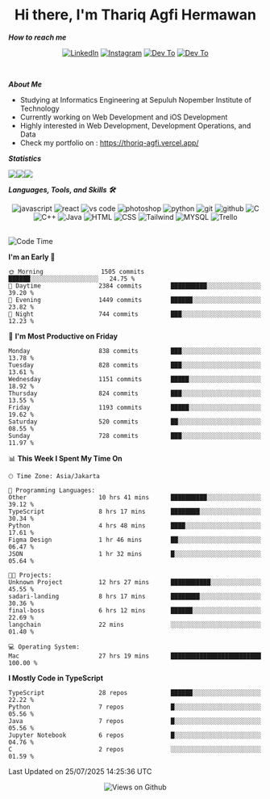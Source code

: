 <div align="center">
  <h1>Hi there, I'm Thariq Agfi Hermawan</h1>
</div>


***How to reach me***
<p align='center'>
   <a href="https://www.linkedin.com/in/thariqagfihermawan" target="_blank"><img src="https://img.shields.io/badge/LinkedIn-0077B5?style=for-the-badge&logo=linkedin&logoColor=white" alt="LinkedIn"></a>
   <a href="https://www.instagram.com/thoriqagfi" target="_blank"><img src="https://img.shields.io/badge/Instagram-E4405F?style=for-the-badge&logo=instagram&logoColor=white" alt="Instagram"></a>
   <a href="https://medium.com/@thoriq.aghfi60" target="_blank"><img src="https://img.shields.io/badge/Medium-12100E?style=for-the-badge&logo=medium&logoColor=white" alt="Dev To"></a>
   <a href="https://linktr.ee/thoriqagfi" target="_blank"><img src="https://img.shields.io/badge/linktree-1de9b6?style=for-the-badge&logo=linktree&logoColor=white" alt="Dev To"></a>
</p>

<br>

***About Me***
- Studying at Informatics Engineering at Sepuluh Nopember Institute of Technology
- Currently working on Web Development and iOS Development
- Highly interested in Web Development, Development Operations, and Data
- Check my portfolio on : https://thoriq-agfi.vercel.app/

***Statistics***

<!-- [![GitHub Streak](http://github-readme-streak-stats.herokuapp.com?user=thoriqagfi&theme=dark)](https://git.io/streak-stats) -->

<div align="center">
  <div style="display: flex;">
    <img src="http://github-readme-streak-stats.herokuapp.com?user=thoriqagfi&theme=chartreuse-dark"/>
    <img src="https://github-readme-stats.vercel.app/api/top-langs/?username=thoriqagfi&layout=compact&&theme=chartreuse-dark&langs_count=8)](https://github.com/thoriqagfi"/>
    <img src="https://github-readme-stats.vercel.app/api?username=thoriqagfi&show_icons=true&theme=chartreuse-dark"/>
  </div>
</div>

<!-- [![Top Langs](https://github-readme-stats.vercel.app/api/top-langs/?username=thoriqagfi&layout=compact&&theme=chartreuse-dark&langs_count=8)](https://github.com/thoriqagfi)
< ![Agfi's GitHub stats](https://github-readme-stats.vercel.app/api?username=thoriqagfi&show_icons=true&theme=chartreuse-dark) -->

***Languages, Tools, and Skills 🛠***

  <div align="center">
    <img src="https://img.shields.io/badge/JavaScript-F7DF1E?style=for-the-badge&logo=javascript&logoColor=black" alt="javascript" />
    <img src="https://img.shields.io/badge/React-61DAFB?style=for-the-badge&logo=react&logoColor=black" alt="react" />
    <img src="https://img.shields.io/badge/vs%20code-007ACC?style=for-the-badge&logo=visual%20studio%20code&logoColor=white" alt="vs code" />
    <img src="https://img.shields.io/badge/adobe%20photoshop-31A8FF?style=for-the-badge&logo=adobe%20photoshop&logoColor=white" alt="photoshop" />
    <img src="https://img.shields.io/badge/python-3776AB?style=for-the-badge&logo=python&logoColor=white" alt="python" />
    <img src="https://img.shields.io/badge/Git-F05032?style=for-the-badge&logo=git&logoColor=white" alt="git" />
    <img src="https://img.shields.io/badge/GitHub-100000?style=for-the-badge&logo=github&logoColor=white" alt="github" />
    <img src="https://img.shields.io/badge/c-%2300599C.svg?style=for-the-badge&logo=c&logoColor=white" alt="C" />
    <img src="https://img.shields.io/badge/c++-%2300599C.svg?style=for-the-badge&logo=c%2B%2B&logoColor=white" alt="C++" />
    <img src="https://img.shields.io/badge/Java-ED8B00?style=for-the-badge&logo=java&logoColor=white" alt="Java"/>
    <img src="https://img.shields.io/badge/HTML5-E34F26?style=for-the-badge&logo=html5&logoColor=white" alt="HTML" />
    <img src="https://img.shields.io/badge/CSS-239120?&style=for-the-badge&logo=css3&logoColor=white" alt ="CSS" />
    <img src="https://img.shields.io/badge/tailwindcss-%2338B2AC.svg?style=for-the-badge&logo=tailwind-css&logoColor=white" alt="Tailwind" />
    <img src="https://img.shields.io/badge/MySQL-00000F?style=for-the-badge&logo=mysql&logoColor=white" alt="MYSQL" />
    <img src="https://img.shields.io/badge/Trello-%23026AA7.svg?style=for-the-badge&logo=Trello&logoColor=white" alt="Trello" />
  </div><br>

<!--START_SECTION:waka-->
![Code Time](http://img.shields.io/badge/Code%20Time-1%2C293%20hrs%2012%20mins-blue)

**I'm an Early 🐤** 

```text
🌞 Morning                1505 commits        ██████░░░░░░░░░░░░░░░░░░░   24.75 % 
🌆 Daytime                2384 commits        ██████████░░░░░░░░░░░░░░░   39.20 % 
🌃 Evening                1449 commits        ██████░░░░░░░░░░░░░░░░░░░   23.82 % 
🌙 Night                  744 commits         ███░░░░░░░░░░░░░░░░░░░░░░   12.23 % 
```
📅 **I'm Most Productive on Friday** 

```text
Monday                   838 commits         ███░░░░░░░░░░░░░░░░░░░░░░   13.78 % 
Tuesday                  828 commits         ███░░░░░░░░░░░░░░░░░░░░░░   13.61 % 
Wednesday                1151 commits        █████░░░░░░░░░░░░░░░░░░░░   18.92 % 
Thursday                 824 commits         ███░░░░░░░░░░░░░░░░░░░░░░   13.55 % 
Friday                   1193 commits        █████░░░░░░░░░░░░░░░░░░░░   19.62 % 
Saturday                 520 commits         ██░░░░░░░░░░░░░░░░░░░░░░░   08.55 % 
Sunday                   728 commits         ███░░░░░░░░░░░░░░░░░░░░░░   11.97 % 
```


📊 **This Week I Spent My Time On** 

```text
🕑︎ Time Zone: Asia/Jakarta

💬 Programming Languages: 
Other                    10 hrs 41 mins      ██████████░░░░░░░░░░░░░░░   39.12 % 
TypeScript               8 hrs 17 mins       ████████░░░░░░░░░░░░░░░░░   30.34 % 
Python                   4 hrs 48 mins       ████░░░░░░░░░░░░░░░░░░░░░   17.61 % 
Figma Design             1 hr 46 mins        ██░░░░░░░░░░░░░░░░░░░░░░░   06.47 % 
JSON                     1 hr 32 mins        █░░░░░░░░░░░░░░░░░░░░░░░░   05.64 % 

🐱‍💻 Projects: 
Unknown Project          12 hrs 27 mins      ███████████░░░░░░░░░░░░░░   45.55 % 
sadari-landing           8 hrs 17 mins       ████████░░░░░░░░░░░░░░░░░   30.36 % 
final-boss               6 hrs 12 mins       ██████░░░░░░░░░░░░░░░░░░░   22.69 % 
langchain                22 mins             ░░░░░░░░░░░░░░░░░░░░░░░░░   01.40 % 

💻 Operating System: 
Mac                      27 hrs 19 mins      █████████████████████████   100.00 % 
```

**I Mostly Code in TypeScript** 

```text
TypeScript               28 repos            ██████░░░░░░░░░░░░░░░░░░░   22.22 % 
Python                   7 repos             █░░░░░░░░░░░░░░░░░░░░░░░░   05.56 % 
Java                     7 repos             █░░░░░░░░░░░░░░░░░░░░░░░░   05.56 % 
Jupyter Notebook         6 repos             █░░░░░░░░░░░░░░░░░░░░░░░░   04.76 % 
C                        2 repos             ░░░░░░░░░░░░░░░░░░░░░░░░░   01.59 % 
```




 Last Updated on 25/07/2025 14:25:36 UTC
<!--END_SECTION:waka-->

<div align="center">
<img src="https://komarev.com/ghpvc/?username=thoriqagfi&color=blue" alt="Views on Github" />
</div>
